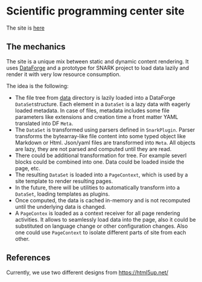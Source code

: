 # Scientific programming center site

The site is [here](https://sciprog.center/)

## The mechanics

The site is a unique mix between static and dynamic content rendering. 
It uses [DataForge](https://github.com/mipt-npm/dataforge-core) and a prototype for SNARK project to load data lazily and 
render it with very low resource consumption.

The idea is the following:
* The file tree from [data](/data) directory is lazily loaded into a DataForge `DataSet`structure. Each element in a `DataSet` is a lazy data with eagerly loaded metadata. In case of files, metadata includes some file parameters like extensions and creation time a front matter YAML translated into DF `Meta`.
* The `DataSet` is transformed using parsers defined in `SnarkPlugin`. Parser transforms the bytearray-like file content into some typed object like Markdown or Html. Json/yaml files are transformed into `Meta`. All objects are lazy, they are not parsed and computed until they are read.
* There could be additional transformation for tree. For example severl blocks could be combined into one. Data could be loaded inside the page, etc.
* The resulting `DataSet` is loaded into a `PageContext`, which is used by a site template to render resulting pages.
* In the future, there will be utilities to automatically transform into a `DataSet`, loading templates as plugins.
* Once computed, the data is cached in-memory and is not recomputed until the underlying data is changed.
* A `PageContex` is loaded as a context receiver for all page rendering activities. It allows to seamlessly load data into the page, also it could be substituted on language change or other configuration changes. Also one could use `PageContext` to isolate different parts of site from each other.

## References

Currently, we use two different designs from https://html5up.net/